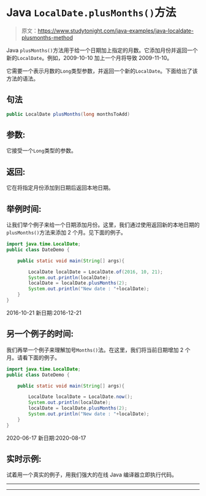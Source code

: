 # Java `LocalDate.plusMonths()`方法

> 原文：<https://www.studytonight.com/java-examples/java-localdate-plusmonths-method>

Java `plusMonths()`方法用于给一个日期加上指定的月数。它添加月份并返回一个新的`LocalDate`。例如，2009-10-10 加上一个月将导致 2009-11-10。

它需要一个表示月数的`Long`类型参数，并返回一个新的`LocalDate`。下面给出了该方法的语法。

## 句法

```java
public LocalDate plusMonths(long monthsToAdd)
```

## 参数:

它接受一个`Long`类型的参数。

## 返回:

它在将指定月份添加到日期后返回本地日期。

## 举例时间:

让我们举个例子来给一个日期添加月份。这里，我们通过使用返回新的本地日期的`plusMonths()`方法来添加 2 个月。见下面的例子。

```java
import java.time.LocalDate; 
public class DateDemo {

	public static void main(String[] args){  

		LocalDate localDate = LocalDate.of(2016, 10, 21);
		System.out.println(localDate);
		localDate = localDate.plusMonths(2);
		System.out.println("New date : "+localDate);
	}
}
```

2016-10-21
新日期:2016-12-21

## 另一个例子的时间:

我们再举一个例子来理解加号`Months()`法。在这里，我们将当前日期增加 2 个月。请看下面的例子。

```java
import java.time.LocalDate; 
public class DateDemo {

	public static void main(String[] args){  

		LocalDate localDate = LocalDate.now();
		System.out.println(localDate);
		localDate = localDate.plusMonths(2);
		System.out.println("New date : "+localDate);
	}
}
```

2020-06-17
新日期:2020-08-17

## 实时示例:

试着用一个真实的例子，用我们强大的在线 Java 编译器立即执行代码。

* * *

* * *